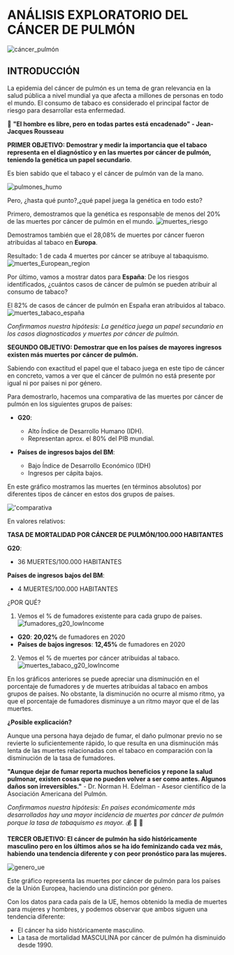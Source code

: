 # ANÁLISIS EXPLORATORIO DEL CÁNCER DE PULMÓN
![cáncer_pulmón](./img/pulmón.jpg)

## INTRODUCCIÓN
La epidemia del cáncer de pulmón es un tema de gran relevancia en la salud pública a nivel mundial ya que afecta a millones de personas en todo el mundo. El consumo de tabaco es considerado el principal factor de riesgo para desarrollar esta enfermedad.

💭 **"El hombre es libre, pero en todas partes está encadenado" -​ Jean-Jacques Rousseau​**

**PRIMER OBJETIVO: Demostrar y medir la importancia que el tabaco representa en el diagnóstico y en las muertes por cáncer de pulmón, teniendo la genética un papel secundario**.

Es bien sabido que el tabaco y el cáncer de pulmón van de la mano.

![pulmones_humo](img/pulmones_humo.jpg)

Pero, ¿hasta qué punto?,¿qué papel juega la genética en todo esto?


Primero, demostramos que la genética es responsable de menos del 20% de las muertes por cáncer de pulmón en el mundo.
![muertes_riesgo](img/muertes_por_fact_riesgo.png)

Demostramos también que el 28,08% de muertes por cáncer fueron atribuidas al tabaco en **Europa**.

Resultado: 1 de cada 4 muertes por cáncer se atribuye al tabaquismo.
![muertes_European_region](img/muertes_European_region.png)

Por último, vamos a mostrar datos para **España**:
De los riesgos identificados, ¿cuántos casos de cáncer de pulmón se pueden atribuir al consumo de tabaco?​


El 82% de casos de cáncer de pulmón en España eran atribuidos al tabaco.
![muertes_tabaco_españa](img/muertes_tabaco_españa.png)

_Confirmamos nuestra hipótesis: La genética juega un papel secundario en los casos diagnosticados y muertes por cáncer de pulmón._


**SEGUNDO OBJETIVO: Demostrar que en los países de mayores ingresos existen más muertes por cáncer de pulmón.**

Sabiendo con exactitud el papel que el tabaco juega en este tipo de cáncer en concreto, vamos a ver que el cáncer de pulmón no está presente por igual ni por países ni por género.

Para demostrarlo, hacemos una comparativa de las muertes por cáncer de pulmón en los siguientes grupos de países:

* **G20**: 
  - Alto Índice de Desarrollo Humano (IDH).
  - Representan aprox. el 80% del PIB mundial.

* **Países de ingresos bajos del BM**:
  - Bajo Índice de Desarrollo Económico (IDH)
  - Ingresos per cápita bajos.

En este gráfico mostramos las muertes (en términos absolutos) por diferentes tipos de cáncer en estos dos grupos de países.

!['comparativa](img/comparativa_g20_WBLI.png)

En valores relativos:

**TASA DE MORTALIDAD POR CÁNCER DE PULMÓN/100.000 HABITANTES**

**G20**: 
* 36 MUERTES/100.000 HABITANTES

**Países de ingresos bajos del BM**:
* 4 MUERTES/100.000 HABITANTES
  

¿POR QUÉ?

1. Vemos el % de fumadores existente para cada grupo de países.
  ![fumadores_g20_lowIncome](img/porcentaje_fumadores_adultos_G20_LOWINCOME.png)

  * __G20__: **20,02%** de fumadores en 2020
  * __Países de bajos ingresos__: **12,45%** de fumadores en 2020

2. Vemos el % de muertes por cáncer atribuidas al tabaco.
   ![muertes_tabaco_g20_lowIncome](img/muertes_cancer_por_tabaco_g20_lowIncome.png)


En los gráficos anteriores se puede apreciar una disminución en el porcentaje de fumadores y de muertes atribuidas al tabaco en ambos grupos de países. No obstante, la disminución no ocurre al mismo ritmo, ya que el porcentaje de fumadores disminuye a un ritmo mayor que el de las muertes.

**¿Posible explicación?**

Aunque una persona haya dejado de fumar, el daño pulmonar previo no se revierte lo suficientemente rápido, lo que resulta en una disminución más lenta de las muertes relacionadas con el tabaco en comparación con la disminución de la tasa de fumadores.

**"Aunque dejar de fumar reporta muchos beneficios y repone la salud pulmonar, existen cosas que no pueden volver a ser como antes. Algunos daños son irreversibles."** - Dr. Norman H. Edelman - Asesor científico de la Asociación Americana del Pulmón.

_Confirmamos nuestra hipótesis: En países económicamente más desarrollados hay una mayor incidencia de muertes por cáncer de pulmón porque la tasa de tabaquismo es mayor._ 💰 🚬 💊


**TERCER OBJETIVO: El cáncer de pulmón ha sido históricamente masculino pero en los últimos años se ha ido feminizando cada vez más, habiendo una tendencia diferente y con peor pronóstico para las mujeres.**

![genero_ue](img/GENERO_UE.png)

Este gráfico representa las muertes por cáncer de pulmón para los países de la Unión Europea, haciendo una distinción por género.


Con los datos para cada país de la UE, hemos obtenido la media de muertes para mujeres y hombres, y podemos observar que ambos siguen una tendencia diferente:

* El cáncer ha sido históricamente masculino.
* La tasa de mortalidad MASCULINA por cáncer de pulmón  ha disminuido desde 1990.
